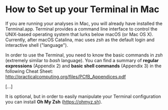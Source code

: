 # How to Set up your Terminal in Mac

If you are running your analyses in Mac, you will already have installed the Terminal.app. Terminal provides a command line interface to control the UNIX-based operating system that lurks below macOS (or Mac OS X). Currently, after macOS Catalina, mac uses _zsh_ as the default login and interactive shell ("language").

In order to use the Terminal, you need to know the basic commands in _zsh_ (extremely similar to _bash_ language). You can find a summary of **regular expressions** (Appendix 2) and **basic shell commands** (Appendix 3) in the following Cheat Sheet:
http://practicalcomputing.org/files/PCfB_Appendices.pdf


[...]

It is optional, but in order to easily manipulate your Terminal configuration you can install **Oh My Zsh** (https://ohmyz.sh).

